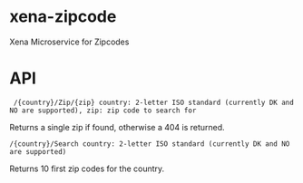 # xena-zipcode
Xena Microservice for Zipcodes

# API
     /{country}/Zip/{zip} country: 2-letter ISO standard (currently DK and NO are supported), zip: zip code to search for

Returns a single zip if found, otherwise a 404 is returned.

    /{country}/Search country: 2-letter ISO standard (currently DK and NO are supported)

Returns 10 first zip codes for the country.
